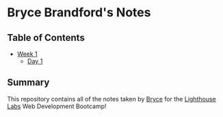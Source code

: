 # Bryce Brandford's Notes
## Table of Contents
* [Week 1](/Week1/Day1/)
  * [Day 1](/Week1/Day1/What_Should_I_Do_for_Lunch_Tips.md)
## Summary 

This repository contains all of the notes taken by [Bryce](https://github.com/BBrandford11) for the [Lighthouse Labs](https://www.lighthouselabs.ca/) Web Development Bootcamp!